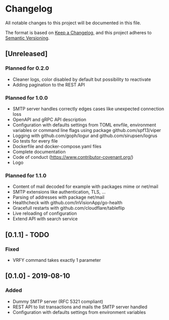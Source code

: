 # Changelog
All notable changes to this project will be documented in this file.

The format is based on [Keep a Changelog](https://keepachangelog.com/en/1.0.0/),
and this project adheres to [Semantic Versioning](https://semver.org/spec/v2.0.0.html).

## [Unreleased]
### Planned for 0.2.0
- Cleaner logs, color disabled by default but possibility to reactivate
- Adding pagination to the REST API
### Planned for 1.0.0
- SMTP server handles correctly edges cases like unexpected connection loss
- OpenAPI and gRPC API description
- Configuration with defaults settings from TOML envfile, environment variables
  or command line flags using package github.com/spf13/viper
- Logging with github.com/goph/logur and github.com/sirupsen/logrus
- Go tests for every file
- Dockerfile and docker-compose.yaml files
- Complete documentation
- Code of conduct (https://www.contributor-covenant.org/)
- Logo
### Planned for 1.1.0
- Content of mail decoded for example with packages mime or net/mail
- SMTP extensions like authentication, TLS, ...
- Parsing of addresses with package net/mail
- Healthcheck with github.com/InVisionApp/go-health
- Gracefull restarts with github.com/cloudflare/tableflip
- Live reloading of configuration
- Extend API with search service

## [0.1.1] - TODO
### Fixed
- VRFY command takes exactly 1 parameter

## [0.1.0] - 2019-08-10
### Added
- Dummy SMTP server (RFC 5321 compliant)
- REST API to list transactions and mails the SMTP server handled
- Configuration with defaults settings from environment variables
